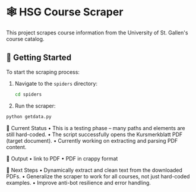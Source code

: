 # 🕸️ HSG Course Scraper

This project scrapes course information from the University of St. Gallen's course catalog.

## 🚀 Getting Started

To start the scraping process:

1. Navigate to the `spiders` directory:
   ```bash
   cd spiders
   ```
2. 	Run the scraper:
   ```bash
   python getdata.py
   ```

🧪 Current Status
	•	This is a testing phase – many paths and elements are still hard-coded.
	•	The script successfully opens the Kursmerkblatt PDF (target document).
	•	Currently working on extracting and parsing PDF content.

📂 Output
	•	link to PDF
  •	PDF in crappy format
 

📌 Next Steps
	•	Dynamically extract and clean text from the downloaded PDFs.
	•	Generalize the scraper to work for all courses, not just hard-coded examples.
	•	Improve anti-bot resilience and error handling.
